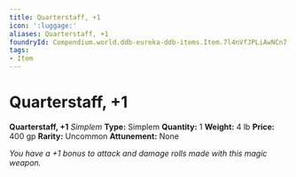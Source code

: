 ```yaml
---
title: Quarterstaff, +1
icon: ':luggage:'
aliases: Quarterstaff, +1
foundryId: Compendium.world.ddb-eureka-ddb-items.Item.7l4nVfJPLiAwNCn7
tags:
- Item
---
```


# Quarterstaff, +1

**Quarterstaff, +1**
_Simplem_
**Type:** Simplem
**Quantity:** 1
**Weight:** 4 lb
**Price:** 400 gp
**Rarity:** Uncommon
**Attunement:** None

*You have a +1 bonus to attack and damage rolls made with this magic weapon.*